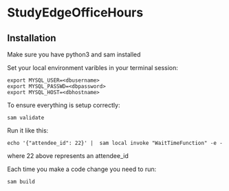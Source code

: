 # StudyEdgeOfficeHours

## Installation
Make sure you have python3 and sam installed


Set your local environment varibles in your terminal session:
```
export MYSQL_USER=<dbusername>
export MYSQL_PASSWD=<dbpassword>
export MYSQL_HOST=<dbhostname>
```

To ensure everything is setup correctly:
```
sam validate
```

Run it like this:
```
echo '{"attendee_id": 22}' |  sam local invoke "WaitTimeFunction" -e -
```
where 22 above represents an attendee_id

Each time you make a code change you need to run:
```
sam build
```
